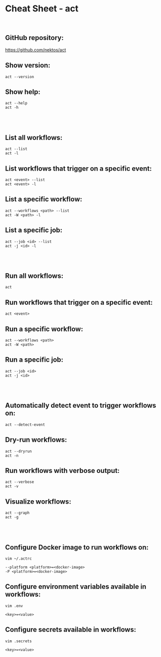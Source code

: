 # Cheat Sheet - act

<br>

## GitHub repository:
https://github.com/nektos/act

## Show version:
```shell
act --version
```

## Show help:
```shell
act --help
act -h
```

<br><br>

## List all workflows:
```shell
act --list
act -l
```

## List workflows that trigger on a specific event:
```shell
act <event> --list
act <event> -l
```

## List a specific workflow:
```shell
act --workflows <path> --list
act -W <path> -l
```

## List a specific job:
```shell
act --job <id> --list
act -j <id> -l
```

<br><br>

## Run all workflows:
```shell
act
```

## Run workflows that trigger on a specific event:
```shell
act <event>
```

## Run a specific workflow:
```shell
act --workflows <path>
act -W <path>
```

## Run a specific job:
```shell
act --job <id>
act -j <id>
```

<br><br>

## Automatically detect event to trigger workflows on:
```shell
act --detect-event
```

## Dry-run workflows:
```shell
act --dryrun
act -n
```

## Run workflows with verbose output:
```shell
act --verbose
act -v
```

## Visualize workflows:
```shell
act --graph
act -g
```

<br><br>

## Configure Docker image to run workflows on:
```shell
vim ~/.actrc

--platform <platform>=<docker-image>
-P <platform>=<docker-image>
```

## Configure environment variables available in workflows:
```shell
vim .env

<key>=<value>
```

## Configure secrets available in workflows:
```shell
vim .secrets

<key>=<value>
```